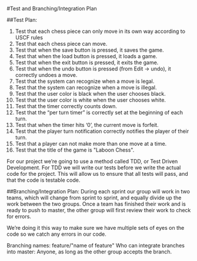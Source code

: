 #Test and Branching/Integration Plan

##Test Plan:
1.	Test that each chess piece can only move in its own way according to USCF rules
2.	Test that each chess piece can move.
3.	Test that when the save button is pressed, it saves the game.
4.	Test that when the load button is pressed, it loads a game.
5.	Test that when the exit button is pressed, it exits the game.
6.	Test that when the undo button is pressed (from Edit -> undo), it correctly undoes a move.
7.	Test that the system can recognize when a move is legal.
8.	Test that the system can recognize when a move is illegal.
9.	Test that the user color is black when the user chooses black.
10.	Test that the user color is white when the user chooses white.
11.	Test that the timer correctly counts down.
12.	Test that the “per turn timer” is correctly set at the beginning of each turn.
13.	Test that when the timer hits ‘0’, the current move is forfeit.
14.	Test that the player turn notification correctly notifies the player of their turn.
15. Test that a player can not make more than one move at a time.
16. Test that the title of the game is "Laboon Chess".


For our project we’re going to use a method called TDD, or Test Driven Development. For TDD we will write our tests before we write the actual code for the project. This will allow us to ensure that all tests will pass, and that the code is testable code.


##Branching/Integration Plan:
During each sprint our group will work in two teams, which will change from sprint to sprint, and equally divide up the work between the two groups. Once a team has finished their work and is ready to push to master, the other group will first review their work to check for errors.

We’re doing it this way to make sure we have multiple sets of eyes on the code so we catch any errors in our code. 

Branching names: feature/"name of feature"
Who can integrate branches into master: Anyone, as long as the other group accepts the branch.

